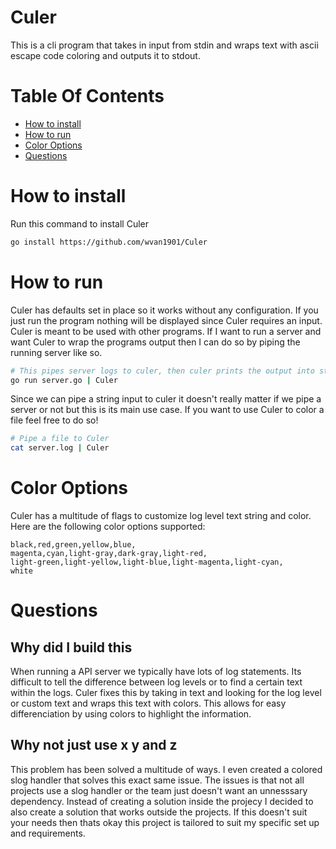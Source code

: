 # Culer
This is a cli program that takes in input from stdin and wraps text with
ascii escape code coloring and outputs it to stdout.

# Table Of Contents
- [How to install](#how-to-install)
- [How to run](#how-to-run)
- [Color Options](#color-options)
- [Questions](#questions)

# How to install
Run this command to install Culer
```bash
go install https://github.com/wvan1901/Culer
```

# How to run
Culer has defaults set in place so it works without any configuration.
If you just run the program nothing will be displayed since Culer requires an input.
Culer is meant to be used with other programs. If I want to run a server and want
Culer to wrap the programs output then I can do so by piping the running server like so.
```bash
# This pipes server logs to culer, then culer prints the output into stdout
go run server.go | Culer
```
Since we can pipe a string input to culer it doesn't really matter if we pipe a server
or not but this is its main use case. If you want to use Culer to color a file feel free
to do so!
```bash
# Pipe a file to Culer
cat server.log | Culer
```

# Color Options
Culer has a multitude of flags to customize log level text string and color.
Here are the following color options supported:
```
black,red,green,yellow,blue,
magenta,cyan,light-gray,dark-gray,light-red,
light-green,light-yellow,light-blue,light-magenta,light-cyan,
white
```
# Questions
## Why did I build this
When running a API server we typically have lots of log statements. Its difficult
to tell the difference between log levels or to find a certain text within the logs.
Culer fixes this by taking in text and looking for the log level or custom text and
wraps this text with colors. This allows for easy differenciation by using colors to
highlight the information.

## Why not just use x y and z
This problem has been solved a multitude of ways. I even created a colored slog
handler that solves this exact same issue. The issues is that not all projects use
a slog handler or the team just doesn't want an unnesssary dependency. Instead of
creating a solution inside the projecy I decided to also create a solution that works
outside the projects. If this doesn't suit your needs then thats okay this project is
tailored to suit my specific set up and requirements.


